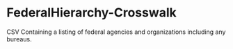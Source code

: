 # FederalHierarchy-Crosswalk
CSV Containing a listing of federal agencies and organizations including any bureaus.

